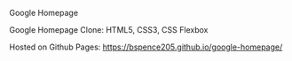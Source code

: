 Google Homepage

Google Homepage Clone: HTML5, CSS3, CSS Flexbox

Hosted on Github Pages: https://bspence205.github.io/google-homepage/
